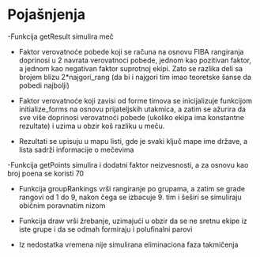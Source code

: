 # Pojašnjenja

-Funkcija getResult simulira meč

- Faktor verovatnoće pobede koji se računa na osnovu FIBA rangiranja doprinosi u 2 navrata verovatnoci pobede, jednom kao pozitivan faktor, a jednom kao negativan faktor suprotnoj ekipi. Zato se razlika deli sa brojem blizu 2*najgori_rang (da bi i najgori tim imao teoretske šanse da pobedi najbolji)

- Faktor verovatnoće koji zavisi od forme timova se inicijalizuje funkcijom initialize_forms na osnovu prijateljskih utakmica, a zatim se ažurira da sve više doprinosi verovatnoći pobede (ukoliko ekipa ima konstantne rezultate) i uzima u obzir koš razliku u meču.

- Rezultati se upisuju u mapu listi, gde je svaki ključ mape ime države, a lista sadrži informacije o mečevima

-Funkcija getPoints simulira i dodatni faktor neizvesnosti, a za osnovu kao broj poena se koristi 70

- Funkcija groupRankings vrši rangiranje po grupama, a zatim se grade rangovi od 1 do 9, nakon čega se izbacuje 9. tim i šeširi se simuliraju običnim poravnatim nizom

- Funkcija draw vrši žrebanje, uzimajući u obzir da se ne sretnu ekipe iz iste grupe i da se odmah formiraju i polufinalni parovi

- Iz nedostatka vremena nije simulirana eliminaciona faza takmičenja